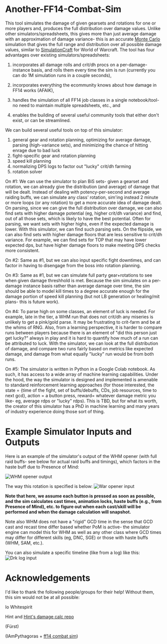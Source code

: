 # Another-FF14-Combat-Sim

This tool simulates the damage of given gearsets and rotations for one or more players and, produces the full distribution over damage values. Unlike other simulators/spreadsheets, this gives more than just average damage with an approximation of damage variance- this is an accurate [Monte Carlo](https://en.wikipedia.org/wiki/Monte_Carlo_method) simulation that gives the full range and distribution over all possible damage values, similar to [SimulationCraft](https://www.simulationcraft.org/) for World of Warcraft.  The tool has four advantages over existing simulators/spreadsheets:

1) incorporates all damage rolls and crit/dh procs on a per-damage-instance basis, and rolls them every time the sim is run (currently you can do 1M simulation runs in a couple seconds),

2) incorporates everything the ecommunity knows about how damage in FF14 works (AFAIK),

3) handles the simulation of all FF14 job classes in a single notebook/tool- no need to maintain multiple spreadsheets, etc., and

4) enables the building of several useful community tools that either don't exist, or can be streamlined.

We can build several useful tools on top of this simulator:

1) general gear and rotation planning, optimizing for average damage, parsing (high-variance sets), and minimizing the chance of hitting enrage due to bad luck
2) fight-specific gear and rotation planning
3) speed kill planning
4) normalizing DPS logs to factor out "lucky" crit/dh farming
5) rotation solver

On #1:
We can use the simulator to plan BiS sets- given a gearset and rotation, we can already give the distribution (and average) of damage that will be dealt. Instead of dealing with potency-per-second and average raiding buffs, we can simulate any class' rotation, sim'ing instead 2 minute or more loops (or any rotation) to get a more accurate idea of damage dealt.
On parsing, since we can give the full distribution over damage, we can also find sets with higher damage potential (eg, higher crit/dh variance) and find, out of all those sets, which is likely to have the best potential. Often for parsing, we want sets with higher highs, even if the expected damage is lower. With this simulator, we can find such parsing sets.
On the flipside, we can also find sets with higher damage floors that are less sensitive to crit/dh variance. For example, we can find sets for TOP that may have lower expected dps, but have higher damage floors to make meeting DPS checks more consistent.

On #2:
Same as #1, but we can also input specific fight downtimes, and can factor in having to disengage from the boss into rotation planning.

On #3:
Same as #1, but we can simulate full party gear+rotations to see when given damage threshhold is met. Because the sim simulates on a per-damage instance basis rather than average damage over time, the sim should be able to model kill times to a degree accurate enough for the damage portion of speed kill planning (but not LB generation or healing/mit plans- this is future work).

On #4:
To parse high on some classes, an element of luck is needed. For example, late in the tier, a WHM run that does not crit/dh any miseries is unlikely to get a pink/gold parse. It may be frustrating to crit-farm and be at the whims of RNG. Also, from a learning perspective, it is harder to compare runs between players because there is an element of "did this person just get lucky?" always in play and it is hard to quantify how much of a run can be attributed to luck. With the simulator, we can look at the full distribution of damage, and compare two runs fairly based on metrics like expected damage, and damage from what equally "lucky" run would be from both runs.

On #5:
The simulator is written in Python in a Google Colab notebook. As such, it has access to a wide array of machine learning capabilities. Under the hood, the way the simulator is designed and implemented is amenable to standard reinforcement learning approaches (for those interested, the state = {time of the fight, set of buffs/debuffs, CDs, job resources, time to next gcd}, action = a button press, reward= whatever damage metric you like- eg, average rdps or "lucky" rdps). This is TBD, but for what its worth, the creator of this simulator has a PhD in machine learning and many years of industry experience doing those sort of thing.


# Example Simulator Inputs and Outputs

Here is an example of the simulator's output of the WHM opener (with full raid buffs- see below for actual raid buffs and timings), which factors in the haste buff due to Presence of Mind:

![WHM opener output](https://github.com/Amarantine-xiv/Another-FF14-Combat-Sim/blob/main/ff14_sim_pics/whm_pom_result.png?raw=true)

The way this rotation is specified is below:
![War opener input](https://github.com/Amarantine-xiv/Another-FF14-Combat-Sim/blob/main/ff14_sim_pics/whm_pom2.png?raw=true)

**Note that here, we assume each button is pressed as soon as possible, and the sim calculates cast times, animation locks, haste buffs (e.g., from Presence of Mind), etc. to figure out when each cast/skill will be performed and when the damage calculation will snapshot.**

Note also WHM does not have a "rigid" GCD time in the sense that GCD cast and recast time differ based whether PoM is active- the simulator engine can model this for WHM as well as any other class where GCD times may differ for different skills (eg, DNC, SGE) or those with haste buffs (WHM, SAM, etc.).

You can also simulate a specific timeline (like from a log) like this:
![Drk log input](https://github.com/Amarantine-xiv/Another-FF14-Combat-Sim/blob/main/ff14_sim_pics/drk_rotation.png?raw=true)

# Acknowledgements
I'd like to thank the following people/groups for their help! Without them, this sim would not be at all possible:

Io Whitespirit

Hint and [Hint's damage calc repo](https://github.com/hintxiv/reassemble)

(Fürst)

(IAmPythagoras + [ff14 combat sim](https://github.com/IAmPythagoras/FFXIV-Combat-Simulato))
